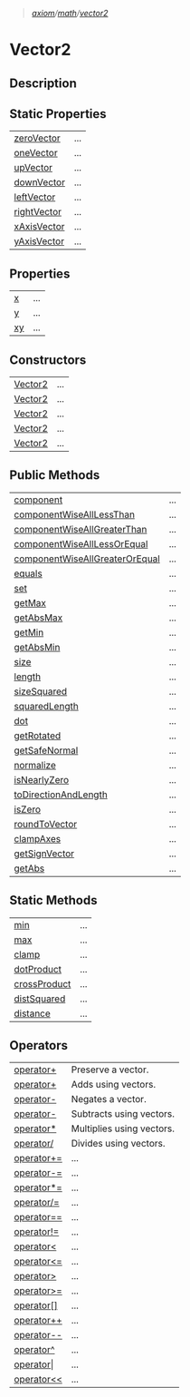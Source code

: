 > _[axiom](../../axiom.md)/[math](../math.md)/[vector2](./vector2.md)_

# Vector2

## Description

## Static Properties

|  |  |
|--|--|
|[zeroVector](./vector2/properties/static/zeroVector.md)|...|
|[oneVector](./vector2/properties/static/oneVector.md)|...|
|[upVector](./vector2/properties/static/upVector.md)|...|
|[downVector](./vector2/properties/static/downVector.md)|...|
|[leftVector](./vector2/properties/static/leftVector.md)|...|
|[rightVector](./vector2/properties/static/rightVector.md)|...|
|[xAxisVector](./vector2/properties/static/xAxisVector.md)|...|
|[yAxisVector](./vector2/properties/static/yAxisVector.md)|...|

## Properties

|  |  |
|--|--|
|[x](./vector2/properties/x.md)|...|
|[y](./vector2/properties/y.md)|...|
|[xy](./vector2/properties/xy.md)|...|

## Constructors

|  |  |
|--|--|
|[Vector2](./vector2/constructors/empty.md)|...|
|[Vector2](./vector2/constructors/one-float.md)|...|
|[Vector2](./vector2/constructors/two-float.md)|...|
|[Vector2](./vector2/constructors/vector3.md)|...|
|[Vector2](./vector2/constructors/vector4.md)|...|

## Public Methods

|  |  |
|--|--|
|[component](./vector2/methods/component.md)|...|
|[componentWiseAllLessThan](./vector2/methods/componentWiseAllLessThan.md)|...|
|[componentWiseAllGreaterThan](./vector2/methods/componentWiseAllGreaterThan.md)|...|
|[componentWiseAllLessOrEqual](./vector2/methods/componentWiseAllLessOrEqual.md)|...|
|[componentWiseAllGreaterOrEqual](./vector2/methods/componentWiseAllGreaterOrEqual.md)|...|
|[equals](./vector2/methods/equals.md)|...|
|[set](./vector2/methods/set.md)|...|
|[getMax](./vector2/methods/getMax.md)|...|
|[getAbsMax](./vector2/methods/getAbsMax.md)|...|
|[getMin](./vector2/methods/getMin.md)|...|
|[getAbsMin](./vector2/methods/getAbsMin.md)|...|
|[size](./vector2/methods/size.md)|...|
|[length](./vector2/methods/length.md)|...|
|[sizeSquared](./vector2/methods/sizeSquared.md)|...|
|[squaredLength](./vector2/methods/squaredLength.md)|...|
|[dot](./vector2/methods/dot.md)|...|
|[getRotated](./vector2/methods/getRotated.md)|...|
|[getSafeNormal](./vector2/methods/getSafeNormal.md)|...|
|[normalize](./vector2/methods/normalize.md)|...|
|[isNearlyZero](./vector2/methods/isNearlyZero.md)|...|
|[toDirectionAndLength](./vector2/methods/toDirectionAndLength.md)|...|
|[isZero](./vector2/methods/isZero.md)|...|
|[roundToVector](./vector2/methods/roundToVector.md)|...|
|[clampAxes](./vector2/methods/clampAxes.md)|...|
|[getSignVector](./vector2/methods/getSignVector.md)|...|
|[getAbs](./vector2/methods/getAbs.md)|...|

## Static Methods

|  |  |
|--|--|
|[min](./vector2/methods/static/min.md)|...|
|[max](./vector2/methods/static/max.md)|...|
|[clamp](./vector2/methods/static/clamp.md)|...|
|[dotProduct](./vector2/methods/static/dotProduct.md)|...|
|[crossProduct](./vector2/methods/static/crossProduct.md)|...|
|[distSquared](./vector2/methods/static/distSquared.md)|...|
|[distance](./vector2/methods/static/distance.md)|...|

## Operators

|  |  |
|--|--|
|[operator+](./vector2/operators/+op.md)|Preserve a vector.|
|[operator+](./vector2/operators/op+.md)|Adds using vectors.|
|[operator-](./vector2/operators/-op.md)|Negates a vector.|
|[operator-](./vector2/operators/op-.md)|Subtracts using vectors.|
|[operator*](./vector2/operators/op*.md)|Multiplies using vectors.|
|[operator/](./vector2/operators/ops.md)|Divides using vectors.|
|[operator+=](./vector2/operators/op+=.md)|...|
|[operator-=](./vector2/operators/op-=.md)|...|
|[operator*=](./vector2/operators/op*=.md)|...|
|[operator/=](./vector2/operators/ops=.md)|...|
|[operator==](./vector2/operators/op==.md)|...|
|[operator!=](./vector2/operators/op!=.md)|...|
|[operator<](./vector2/operators/op<.md)|...|
|[operator<=](./vector2/operators/op<=.md)|...|
|[operator>](./vector2/operators/op>.md)|...|
|[operator>=](./vector2/operators/op>=.md)|...|
|[operator[]](./vector2/operators/op[].md)|...|
|[operator++](./vector2/operators/op++.md)|...|
|[operator--](./vector2/operators/op--.md)|...|
|[operator^](./vector2/operators/op^.md)|...|
|[operator\|](./vector2/operators/op\|.md)|...|
|[operator<<](./vector2/operators/op<<.md)|...|
